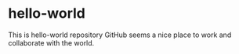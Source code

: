# hello-world
This is hello-world repository
GitHub seems a nice place to work and collaborate with the world.
